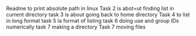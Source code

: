 Readme to print absolute path in linux
Task 2 is abot=ut finding list in current directory
task 3 is about going back to home directory
Task 4 to list in long format
task 5 la format of listing
task 6 doing use and group IDs numerically
task 7 making a directory 
Task 7 moving files
